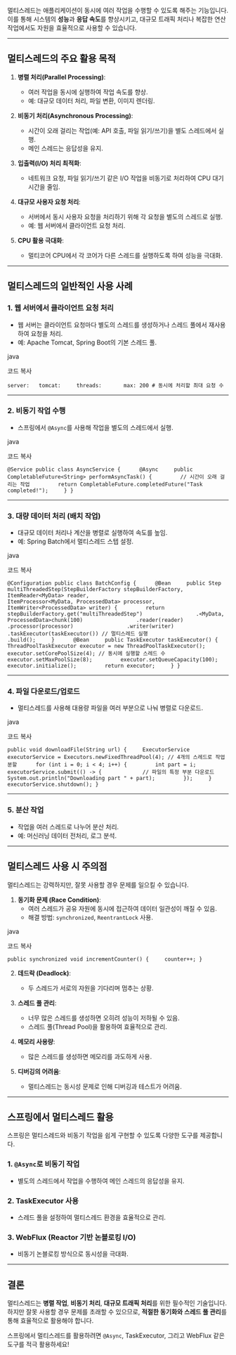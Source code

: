 멀티스레드는 애플리케이션이 동시에 여러 작업을 수행할 수 있도록 해주는 기능입니다. 이를 통해 시스템의 **성능**과 **응답 속도**를 향상시키고, 대규모 트래픽 처리나 복잡한 연산 작업에서도 자원을 효율적으로 사용할 수 있습니다.

---

## **멀티스레드의 주요 활용 목적**

1. **병렬 처리(Parallel Processing)**:
    
    - 여러 작업을 동시에 실행하여 작업 속도를 향상.
    - 예: 대규모 데이터 처리, 파일 변환, 이미지 렌더링.
2. **비동기 처리(Asynchronous Processing)**:
    
    - 시간이 오래 걸리는 작업(예: API 호출, 파일 읽기/쓰기)을 별도 스레드에서 실행.
    - 메인 스레드는 응답성을 유지.
3. **입출력(I/O) 처리 최적화**:
    
    - 네트워크 요청, 파일 읽기/쓰기 같은 I/O 작업을 비동기로 처리하여 CPU 대기 시간을 줄임.
4. **대규모 사용자 요청 처리**:
    
    - 서버에서 동시 사용자 요청을 처리하기 위해 각 요청을 별도의 스레드로 실행.
    - 예: 웹 서버에서 클라이언트 요청 처리.
5. **CPU 활용 극대화**:
    
    - 멀티코어 CPU에서 각 코어가 다른 스레드를 실행하도록 하여 성능을 극대화.

---

## **멀티스레드의 일반적인 사용 사례**

### 1. **웹 서버에서 클라이언트 요청 처리**

- 웹 서버는 클라이언트 요청마다 별도의 스레드를 생성하거나 스레드 풀에서 재사용하여 요청을 처리.
- 예: Apache Tomcat, Spring Boot의 기본 스레드 풀.

java

코드 복사

`server:   tomcat:     threads:       max: 200 # 동시에 처리할 최대 요청 수`

---

### 2. **비동기 작업 수행**

- 스프링에서 `@Async`를 사용해 작업을 별도의 스레드에서 실행.

java

코드 복사

`@Service public class AsyncService {      @Async     public CompletableFuture<String> performAsyncTask() {         // 시간이 오래 걸리는 작업         return CompletableFuture.completedFuture("Task completed!");     } }`

---

### 3. **대량 데이터 처리 (배치 작업)**

- 대규모 데이터 처리나 계산을 병렬로 실행하여 속도를 높임.
- 예: Spring Batch에서 멀티스레드 스텝 설정.

java

코드 복사

`@Configuration public class BatchConfig {      @Bean     public Step multiThreadedStep(StepBuilderFactory stepBuilderFactory, ItemReader<MyData> reader,                                   ItemProcessor<MyData, ProcessedData> processor, ItemWriter<ProcessedData> writer) {         return stepBuilderFactory.get("multiThreadedStep")                 .<MyData, ProcessedData>chunk(100)                 .reader(reader)                 .processor(processor)                 .writer(writer)                 .taskExecutor(taskExecutor()) // 멀티스레드 실행                 .build();     }      @Bean     public TaskExecutor taskExecutor() {         ThreadPoolTaskExecutor executor = new ThreadPoolTaskExecutor();         executor.setCorePoolSize(4); // 동시에 실행할 스레드 수         executor.setMaxPoolSize(8);         executor.setQueueCapacity(100);         executor.initialize();         return executor;     } }`

---

### 4. **파일 다운로드/업로드**

- 멀티스레드를 사용해 대용량 파일을 여러 부분으로 나눠 병렬로 다운로드.

java

코드 복사

`public void downloadFile(String url) {     ExecutorService executorService = Executors.newFixedThreadPool(4); // 4개의 스레드로 작업 분할      for (int i = 0; i < 4; i++) {         int part = i;         executorService.submit(() -> {             // 파일의 특정 부분 다운로드             System.out.println("Downloading part " + part);         });     }      executorService.shutdown(); }`

---

### 5. **분산 작업**

- 작업을 여러 스레드로 나누어 분산 처리.
- 예: 머신러닝 데이터 전처리, 로그 분석.

---

## **멀티스레드 사용 시 주의점**

멀티스레드는 강력하지만, 잘못 사용할 경우 문제를 일으킬 수 있습니다.

1. **동기화 문제 (Race Condition)**:
    - 여러 스레드가 공유 자원에 동시에 접근하여 데이터 일관성이 깨질 수 있음.
    - 해결 방법: `synchronized`, `ReentrantLock` 사용.

java

코드 복사

`public synchronized void incrementCounter() {     counter++; }`

2. **데드락 (Deadlock)**:
    
    - 두 스레드가 서로의 자원을 기다리며 멈추는 상황.
3. **스레드 풀 관리**:
    
    - 너무 많은 스레드를 생성하면 오히려 성능이 저하될 수 있음.
    - 스레드 풀(Thread Pool)을 활용하여 효율적으로 관리.
4. **메모리 사용량**:
    
    - 많은 스레드를 생성하면 메모리를 과도하게 사용.
5. **디버깅의 어려움**:
    
    - 멀티스레드는 동시성 문제로 인해 디버깅과 테스트가 어려움.

---

## **스프링에서 멀티스레드 활용**

스프링은 멀티스레드와 비동기 작업을 쉽게 구현할 수 있도록 다양한 도구를 제공합니다.

### 1. **`@Async`로 비동기 작업**

- 별도의 스레드에서 작업을 수행하여 메인 스레드의 응답성을 유지.

### 2. **TaskExecutor 사용**

- 스레드 풀을 설정하여 멀티스레드 환경을 효율적으로 관리.

### 3. **WebFlux (Reactor 기반 논블로킹 I/O)**

- 비동기 논블로킹 방식으로 동시성을 극대화.

---

## **결론**

멀티스레드는 **병렬 작업**, **비동기 처리**, **대규모 트래픽 처리**를 위한 필수적인 기술입니다. 하지만 잘못 사용할 경우 문제를 초래할 수 있으므로, **적절한 동기화와 스레드 풀 관리**를 통해 효율적으로 활용해야 합니다.

스프링에서 멀티스레드를 활용하려면 `@Async`, TaskExecutor, 그리고 WebFlux 같은 도구를 적극 활용하세요!